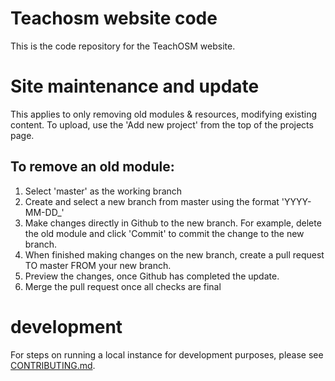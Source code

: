 # Teachosm website code
This is the code repository for the TeachOSM website. 

# Site maintenance and update
This applies to only removing old modules & resources, modifying existing content. To upload, use the 'Add new project' from the top of the projects page. 

## To remove an old module:
1. Select 'master' as the working branch
2. Create and select a new branch from master using the format 'YYYY-MM-DD_<description>' 
3. Make changes directly in Github to the new branch. For example, delete the old module and click 'Commit' to commit the change to the new branch.
4. When finished making changes on the new branch, create a pull request TO master FROM your new branch.
5. Preview the changes, once Github has completed the update.
6. Merge the pull request once all checks are final

# development
For steps on running a local instance for development purposes, please see [CONTRIBUTING.md](CONTRIBUTING.md).

